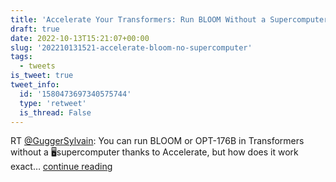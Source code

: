 ```yaml
---
title: 'Accelerate Your Transformers: Run BLOOM Without a Supercomputer'
draft: true
date: 2022-10-13T15:21:07+00:00
slug: '202210131521-accelerate-bloom-no-supercomputer'
tags:
  - tweets
is_tweet: true
tweet_info:
  id: '1580473697340575744'
  type: 'retweet'
  is_thread: False
---
```




RT [@GuggerSylvain](https://x.com/GuggerSylvain): You can run BLOOM or OPT-176B in Transformers without a 🖥️supercomputer thanks to Accelerate, but how does it work exact… [continue reading](https://x.com/sytelus/status/1580473697340575744)
